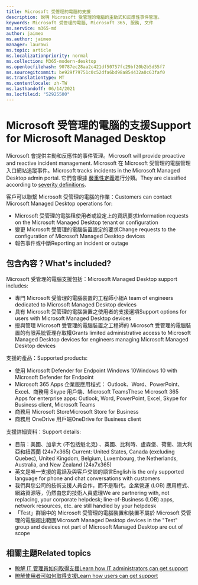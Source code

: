 ```yaml
---
title: Microsoft 受管理的電腦的支援
description: 說明 Microsoft 受管理的電腦的主動式和反應性事件管理。
keywords: Microsoft 受管理的電腦, Microsoft 365, 服務, 文件
ms.service: m365-md
author: jaimeo
ms.author: jaimeo
manager: laurawi
ms.topic: article
ms.localizationpriority: normal
ms.collection: M365-modern-desktop
ms.openlocfilehash: 90787ec28aa2c421df50757fc29bf20b2b5d55f7
ms.sourcegitcommit: be929f79751c0c52dfa6bd98a854432a0c63faf0
ms.translationtype: MT
ms.contentlocale: zh-TW
ms.lasthandoff: 06/14/2021
ms.locfileid: "52925500"
---
```

# <a name="support-for-microsoft-managed-desktop"></a><span data-ttu-id="1bb6c-104">Microsoft 受管理的電腦的支援</span><span class="sxs-lookup"><span data-stu-id="1bb6c-104">Support for Microsoft Managed Desktop</span></span>

<span data-ttu-id="1bb6c-105">Microsoft 會提供主動和反應性的事件管理。</span><span class="sxs-lookup"><span data-stu-id="1bb6c-105">Microsoft will provide proactive and reactive incident management.</span></span> <span data-ttu-id="1bb6c-106">Microsoft 在 Microsoft 受管理的電腦管理入口網站追蹤事件。</span><span class="sxs-lookup"><span data-stu-id="1bb6c-106">Microsoft tracks incidents in the Microsoft Managed Desktop admin portal.</span></span> <span data-ttu-id="1bb6c-107">它們會根據 [嚴重性定義](../working-with-managed-desktop/admin-support.md#sev)進行分類。</span><span class="sxs-lookup"><span data-stu-id="1bb6c-107">They are classified according to [severity definitions](../working-with-managed-desktop/admin-support.md#sev).</span></span>

<span data-ttu-id="1bb6c-108">客戶可以聯繫 Microsoft 受管理的電腦的作業：</span><span class="sxs-lookup"><span data-stu-id="1bb6c-108">Customers can contact Microsoft Managed Desktop operations for:</span></span>
- <span data-ttu-id="1bb6c-109">Microsoft 受管理的電腦租使用者或設定上的資訊要求</span><span class="sxs-lookup"><span data-stu-id="1bb6c-109">Information requests on the Microsoft Managed Desktop tenant or configuration</span></span>
- <span data-ttu-id="1bb6c-110">變更 Microsoft 受管理的電腦裝置設定的要求</span><span class="sxs-lookup"><span data-stu-id="1bb6c-110">Change requests to the configuration of Microsoft Managed Desktop devices</span></span>
- <span data-ttu-id="1bb6c-111">報告事件或中斷</span><span class="sxs-lookup"><span data-stu-id="1bb6c-111">Reporting an incident or outage</span></span>

## <a name="whats-included"></a><span data-ttu-id="1bb6c-112">包含內容？</span><span class="sxs-lookup"><span data-stu-id="1bb6c-112">What's included?</span></span>

<span data-ttu-id="1bb6c-113">Microsoft 受管理的電腦支援包括：</span><span class="sxs-lookup"><span data-stu-id="1bb6c-113">Microsoft Managed Desktop support includes:</span></span>

- <span data-ttu-id="1bb6c-114">專門 Microsoft 受管理的電腦裝置的工程師小組</span><span class="sxs-lookup"><span data-stu-id="1bb6c-114">A team of engineers dedicated to Microsoft Managed Desktop devices</span></span>
- <span data-ttu-id="1bb6c-115">具有 Microsoft 受管理的電腦裝置之使用者的支援選項</span><span class="sxs-lookup"><span data-stu-id="1bb6c-115">Support options for users with Microsoft Managed Desktop devices</span></span>
- <span data-ttu-id="1bb6c-116">授與管理 Microsoft 受管理的電腦裝置之工程師的 Microsoft 受管理的電腦裝置的有限系統管理存取權</span><span class="sxs-lookup"><span data-stu-id="1bb6c-116">Grants limited administrative access to Microsoft Managed Desktop devices for engineers managing Microsoft Managed Desktop devices</span></span> 

<span data-ttu-id="1bb6c-117">支援的產品：</span><span class="sxs-lookup"><span data-stu-id="1bb6c-117">Supported products:</span></span>

- <span data-ttu-id="1bb6c-118">使用 Microsoft Defender for Endpoint Windows 10</span><span class="sxs-lookup"><span data-stu-id="1bb6c-118">Windows 10 with Microsoft Defender for Endpoint</span></span>
- <span data-ttu-id="1bb6c-119">Microsoft 365 Apps 企業版應用程式： Outlook、Word、PowerPoint、Excel、商務用 Skype 用戶端、Microsoft Teams</span><span class="sxs-lookup"><span data-stu-id="1bb6c-119">These Microsoft 365 Apps for enterprise apps: Outlook, Word, PowerPoint, Excel, Skype for Business client, Microsoft Teams</span></span> 
- <span data-ttu-id="1bb6c-120">商務用 Microsoft Store</span><span class="sxs-lookup"><span data-stu-id="1bb6c-120">Microsoft Store for Business</span></span> 
- <span data-ttu-id="1bb6c-121">商務用 OneDrive 用戶端</span><span class="sxs-lookup"><span data-stu-id="1bb6c-121">OneDrive for Business client</span></span> 

<span data-ttu-id="1bb6c-122">支援詳細資料：</span><span class="sxs-lookup"><span data-stu-id="1bb6c-122">Support details:</span></span>

- <span data-ttu-id="1bb6c-123">目前：美國、加拿大 (不包括魁北克) 、英國、比利時、盧森堡、荷蘭、澳大利亞和紐西蘭 (24x7x365) </span><span class="sxs-lookup"><span data-stu-id="1bb6c-123">Current: United States, Canada (excluding Quebec), United Kingdom, Belgium, Luxembourg, the Netherlands, Australia, and New Zealand (24x7x365)</span></span> 
- <span data-ttu-id="1bb6c-124">英文是唯一支援的電話及與客戶交談的語言</span><span class="sxs-lookup"><span data-stu-id="1bb6c-124">English is the only supported language for phone and chat conversations with customers</span></span> 
- <span data-ttu-id="1bb6c-125">我們與您公司的技術支援人員合作，而不是取代。企業營運 (LOB) 應用程式、網路資源等，仍然由您的技術人員處理</span><span class="sxs-lookup"><span data-stu-id="1bb6c-125">We are partnering with, not replacing, your corporate helpdesk; line-of-Business (LOB) apps, network resources, etc. are still handled by your helpdesk</span></span> 
- <span data-ttu-id="1bb6c-126">「Test」群組中的 Microsoft 受管理的電腦裝置和裝置不屬於 Microsoft 受管理的電腦超出範圍</span><span class="sxs-lookup"><span data-stu-id="1bb6c-126">Microsoft Managed Desktop devices in the "Test" group and devices not part of Microsoft Managed Desktop are out of scope</span></span> 


## <a name="related-topics"></a><span data-ttu-id="1bb6c-127">相關主題</span><span class="sxs-lookup"><span data-stu-id="1bb6c-127">Related topics</span></span>

- [<span data-ttu-id="1bb6c-128">瞭解 IT 管理員如何取得支援</span><span class="sxs-lookup"><span data-stu-id="1bb6c-128">Learn how IT administrators can get support</span></span>](../working-with-managed-desktop/admin-support.md)
- [<span data-ttu-id="1bb6c-129">瞭解使用者可如何取得支援</span><span class="sxs-lookup"><span data-stu-id="1bb6c-129">Learn how users can get support</span></span>](../working-with-managed-desktop/end-user-support.md)
